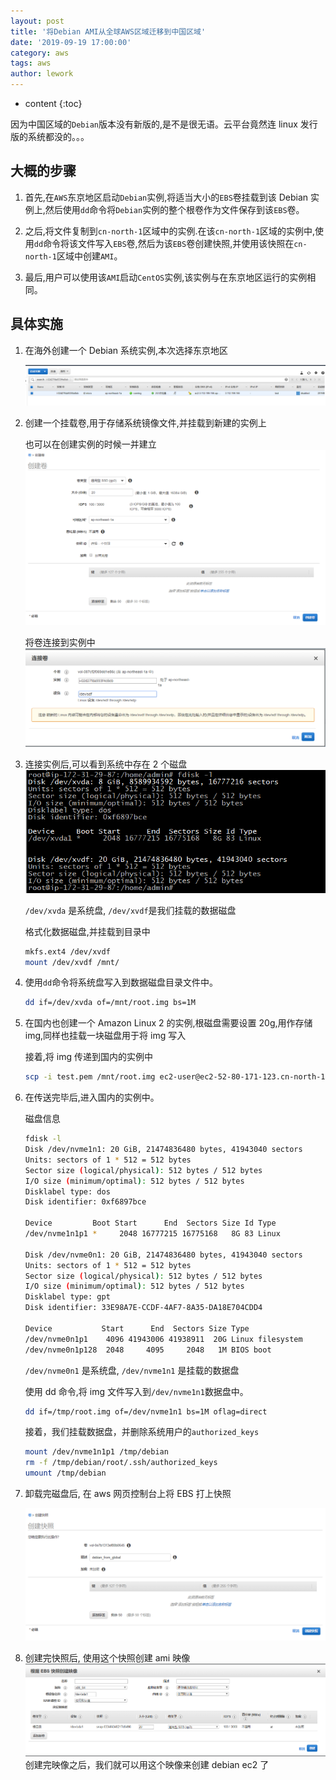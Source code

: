 ```yaml
---
layout: post
title: '将Debian AMI从全球AWS区域迁移到中国区域'
date: '2019-09-19 17:00:00'
category: aws
tags: aws
author: lework
---
```

* content
{:toc}

因为中国区域的`Debian`版本没有新版的,是不是很无语。云平台竟然连 linux 发行版的系统都没的。。。

## 大概的步骤

1. 首先,在`AWS`东京地区启动`Debian`实例,将适当大小的`EBS`卷挂载到该 Debian 实例上,然后使用`dd`命令将`Debian`实例的整个根卷作为文件保存到该`EBS`卷。

2. 之后,将文件复制到`cn-north-1`区域中的实例.在该`cn-north-1`区域的实例中,使用`dd`命令将该文件写入`EBS`卷,然后为该`EBS`卷创建快照,并使用该快照在`cn-north-1`区域中创建`AMI`。
3. 最后,用户可以使用该`AMI`启动`CentOS`实例,该实例与在东京地区运行的实例相同。

## 具体实施

1. 在海外创建一个 Debian 系统实例,本次选择东京地区

	![debian.png](/assets/images/aws/debian.png)

1. 创建一个挂载卷,用于存储系统镜像文件,并挂载到新建的实例上

    也可以在创建实例的时候一并建立  
    ![ebs_create.png](/assets/images/aws/ebs_create.png)

    将卷连接到实例中
    ![ebs_line.png](/assets/images/aws/ebs_line.png)

1. 连接实例后,可以看到系统中存在 2 个磁盘
   ![ebs_line.png](/assets/images/aws/disk.png)

    `/dev/xvda` 是系统盘, `/dev/xvdf`是我们挂载的数据磁盘

    格式化数据磁盘,并挂载到目录中

    ```bash
    mkfs.ext4 /dev/xvdf
    mount /dev/xvdf /mnt/
    ```

1. 使用`dd`命令将系统盘写入到数据磁盘目录文件中。

    ```bash
    dd if=/dev/xvda of=/mnt/root.img bs=1M
    ```

1. 在国内也创建一个 Amazon Linux 2 的实例,根磁盘需要设置 20g,用作存储 img,同样也挂载一块磁盘用于将 img 写入

    接着,将 img 传递到国内的实例中

    ```bash
    scp -i test.pem /mnt/root.img ec2-user@ec2-52-80-171-123.cn-north-1.compute.amazonaws.com.cn:/tmp/
    ```

1. 在传送完毕后,进入国内的实例中。

    磁盘信息

    ```bash
    fdisk -l
    Disk /dev/nvme1n1: 20 GiB, 21474836480 bytes, 41943040 sectors
    Units: sectors of 1 * 512 = 512 bytes
    Sector size (logical/physical): 512 bytes / 512 bytes
    I/O size (minimum/optimal): 512 bytes / 512 bytes
    Disklabel type: dos
    Disk identifier: 0xf6897bce

    Device         Boot Start      End  Sectors Size Id Type
    /dev/nvme1n1p1 *     2048 16777215 16775168   8G 83 Linux

    Disk /dev/nvme0n1: 20 GiB, 21474836480 bytes, 41943040 sectors
    Units: sectors of 1 * 512 = 512 bytes
    Sector size (logical/physical): 512 bytes / 512 bytes
    I/O size (minimum/optimal): 512 bytes / 512 bytes
    Disklabel type: gpt
    Disk identifier: 33E98A7E-CCDF-4AF7-8A35-DA18E704CDD4
    
    Device           Start      End  Sectors Size Type
    /dev/nvme0n1p1    4096 41943006 41938911  20G Linux filesystem
    /dev/nvme0n1p128  2048     4095     2048   1M BIOS boot
    ```
    
    `/dev/nvme0n1` 是系统盘, `/dev/nvme1n1` 是挂载的数据盘
    
    使用 dd 命令,将 img 文件写入到`/dev/nvme1n1`数据盘中。
    
    ```bash
    dd if=/tmp/root.img of=/dev/nvme1n1 bs=1M oflag=direct
    ```
    
    接着，我们挂载数据盘，并删除系统用户的`authorized_keys`
    
    ```bash
    mount /dev/nvme1n1p1 /tmp/debian
    rm -f /tmp/debian/root/.ssh/authorized_keys
    umount /tmp/debian
    ```

1. 卸载完磁盘后, 在 aws 网页控制台上将 EBS 打上快照

	![ebs_create_snapshot.png](/assets/images/aws/ebs_create_snapshot.png)

1. 创建完快照后, 使用这个快照创建 ami 映像
   ![create_ami.png](/assets/images/aws/create_ami.png)
   创建完映像之后，我们就可以用这个映像来创建 debian ec2 了